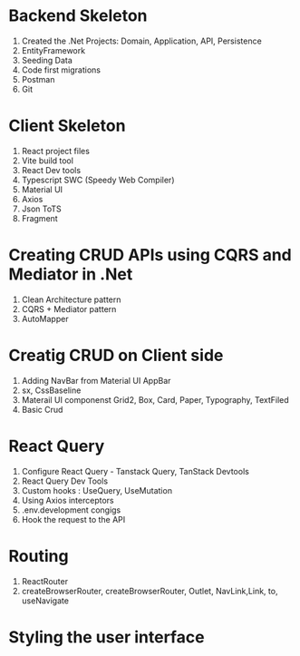 # Backend Skeleton
1. Created the .Net Projects: Domain, Application, API, Persistence
2. EntityFramework
3. Seeding Data
4. Code first migrations
5. Postman
6. Git

# Client Skeleton
1. React project files
2. Vite build tool
3. React Dev tools
4. Typescript SWC (Speedy Web Compiler)
5. Material UI
6. Axios
7. Json ToTS
8. Fragment

# Creating CRUD APIs using CQRS and Mediator in .Net
1. Clean Architecture pattern
2. CQRS + Mediator pattern
3. AutoMapper

# Creatig CRUD on Client side
1. Adding NavBar from Material UI AppBar
2. sx, CssBaseline
3. Materail UI componenst Grid2, Box, Card, Paper, Typography, TextFiled
4. Basic Crud

# React Query
1. Configure React Query - Tanstack Query, TanStack Devtools
2. React Query Dev Tools
2. Custom hooks : UseQuery, UseMutation
3. Using Axios interceptors
5. .env.development congigs
4. Hook the request to the API

# Routing
1. ReactRouter 
2. createBrowserRouter, createBrowserRouter, Outlet, NavLink,Link, to, useNavigate

# Styling the user interface